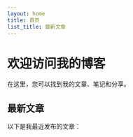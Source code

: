 ```yaml
---
layout: home
title: 首页
list_title: 最新文章
---
```


# 欢迎访问我的博客

在这里，您可以找到我的文章、笔记和分享。

## 最新文章

以下是我最近发布的文章： 